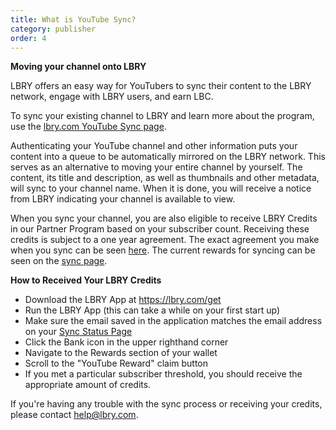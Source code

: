 ```yaml
---
title: What is YouTube Sync?
category: publisher
order: 4
---
```


**Moving your channel onto LBRY**

LBRY offers an easy way for YouTubers to sync their content to the LBRY network, engage with LBRY users, and earn LBC.

To sync your existing channel to LBRY and learn more about the program, use the [lbry.com YouTube Sync page](https://lbry.com/youtube).

Authenticating your YouTube channel and other information puts your content into a queue to be automatically mirrored on the LBRY network. This serves as an alternative to moving your entire channel by yourself. The content, its title and description, as well as thumbnails and other metadata, will sync to your channel name. When it is done, you will receive a notice from LBRY indicating your channel is available to view.

When you sync your channel, you are also eligible to receive LBRY Credits in our Partner Program based on your subscriber count. Receiving these credits is subject to a one year agreement. The exact agreement you make when you sync can be seen [here](https://lbry.com/faq/youtube-terms). The current rewards for syncing can be seen on the [sync page](https://lbry.com/youtube/status).

**How to Received Your LBRY Credits**

- Download the LBRY App at https://lbry.com/get
- Run the LBRY App (this can take a while on your first start up)
- Make sure the email saved in the application matches the email address on your [Sync Status Page](https://lbry.com/youtube/status)
- Click the Bank icon in the upper righthand corner
- Navigate to the Rewards section of your wallet
- Scroll to the "YouTube Reward" claim button
- If you met a particular subscriber threshold, you should receive the appropriate amount of credits.

If you're having any trouble with the sync process or receiving your credits, please contact [help@lbry.com](mailto:help@lbry.com).


